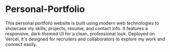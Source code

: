 # Personal-Portfolio
This personal portfolio website is built using modern web technologies to showcase my skills, projects, resume, and contact info. It features a responsive, dark-themed UI for a clean, professional look. Deployed on Vercel, it's designed for recruiters and collaborators to explore my work and connect easily.
